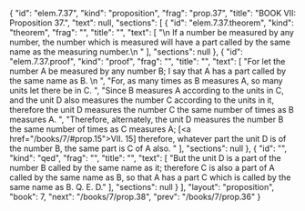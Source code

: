 {
  "id": "elem.7.37",
  "kind": "proposition",
  "frag": "prop.37",
  "title": "BOOK VII: Proposition 37.",
  "text": null,
  "sections": [
    {
      "id": "elem.7.37.theorem",
      "kind": "theorem",
      "frag": "",
      "title": "",
      "text": [
        "\n       If a number be measured by any number, the number which is measured will have a part called by the same name as the measuring number.\n      "
      ],
      "sections": null
    },
    {
      "id": "elem.7.37.proof",
      "kind": "proof",
      "frag": "",
      "title": "",
      "text": [
        "For let the number A be measured by any number B; I say that A has a part called by the same name as B. \n      ",
        "For, as many times as B measures A, so many units let there be in C. ",
        "Since B measures A according to the units in C, and the unit D also measures the number C according to the units in it, therefore the unit D measures the number C the same number of times as B measures A. ",
        "Therefore, alternately, the unit D measures the number B the same number of times as C measures A; [<a href=\"/books/7/#prop.15\">VII. 15</a>] therefore, whatever part the unit D is of the number B, the same part is C of A also. "
      ],
      "sections": null
    },
    {
      "id": "",
      "kind": "qed",
      "frag": "",
      "title": "",
      "text": [
        "But the unit D is a part of the number B called by the same name as it; therefore C is also a part of A called by the same name as B, so that A has a part C which is called by the same name as B. Q. E. D."
      ],
      "sections": null
    }
  ],
  "layout": "proposition",
  "book": 7,
  "next": "/books/7/prop.38",
  "prev": "/books/7/prop.36"
}
